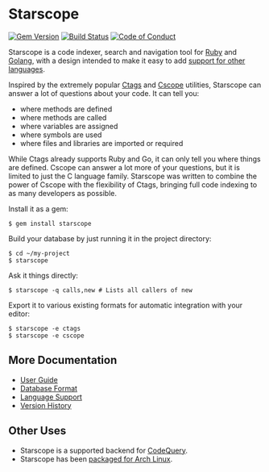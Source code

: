 Starscope
=========

[![Gem Version](https://img.shields.io/gem/v/starscope.svg)](https://rubygems.org/gems/starscope)
[![Build Status](https://travis-ci.org/eapache/starscope.svg?branch=master)](https://travis-ci.org/eapache/starscope)
[![Code of Conduct](https://img.shields.io/badge/code%20of%20conduct-active-blue.svg)](https://eapache.github.io/conduct.html)

Starscope is a code indexer, search and navigation tool for
[Ruby](https://www.ruby-lang.org/) and [Golang](https://golang.org/), with a
design intended to make it easy to add
[support for other languages](doc/LANGUAGE_SUPPORT.md).

Inspired by the extremely popular [Ctags](https://en.wikipedia.org/wiki/Ctags)
and [Cscope](http://cscope.sourceforge.net/) utilities, Starscope can answer a
lot of questions about your code. It can tell you:
 - where methods are defined
 - where methods are called
 - where variables are assigned
 - where symbols are used
 - where files and libraries are imported or required

While Ctags already supports Ruby and Go, it can only tell you where things are
defined. Cscope can answer a lot more of your questions, but it is limited to
just the C language family. Starscope was written to combine the power of
Cscope with the flexibility of Ctags, bringing full code indexing to as many
developers as possible.

Install it as a gem:
```
$ gem install starscope
```

Build your database by just running it in the project directory:
```
$ cd ~/my-project
$ starscope
```

Ask it things directly:
```
$ starscope -q calls,new # Lists all callers of new
```

Export it to various existing formats for automatic integration with your editor:
```
$ starscope -e ctags
$ starscope -e cscope
```

More Documentation
------------------

 * [User Guide](doc/USER_GUIDE.md)
 * [Database Format](doc/DB_FORMAT.md)
 * [Language Support](doc/LANGUAGE_SUPPORT.md)
 * [Version History](CHANGELOG.md)

Other Uses
----------

- Starscope is a supported backend for
[CodeQuery](https://github.com/ruben2020/codequery).
- Starscope has been [packaged for Arch
  Linux](https://aur.archlinux.org/packages/ruby-starscope/).
